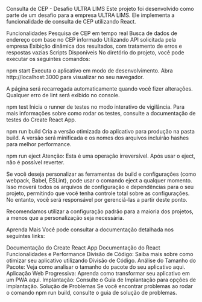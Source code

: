 Consulta de CEP - Desafio ULTRA LIMS
Este projeto foi desenvolvido como parte de um desafio para a empresa ULTRA LIMS. Ele implementa a funcionalidade de consulta de CEP utilizando React.

Funcionalidades
Pesquisa de CEP em tempo real
Busca de dados de endereço com base no CEP informado
Utilizando API solicitada pela empresa
Exibição dinâmica dos resultados, com tratamento de erros e respostas vazias
Scripts Disponíveis
No diretório do projeto, você pode executar os seguintes comandos:

npm start
Executa o aplicativo em modo de desenvolvimento.
Abra http://localhost:3000 para visualizar no seu navegador.

A página será recarregada automaticamente quando você fizer alterações.
Qualquer erro de lint será exibido no console.

npm test
Inicia o runner de testes no modo interativo de vigilância.
Para mais informações sobre como rodar os testes, consulte a documentação de testes do Create React App.

npm run build
Cria a versão otimizada do aplicativo para produção na pasta build.
A versão será minificada e os nomes dos arquivos incluirão hashes para melhor performance.

npm run eject
Atenção: Esta é uma operação irreversível. Após usar o eject, não é possível reverter.

Se você deseja personalizar as ferramentas de build e configurações (como webpack, Babel, ESLint), pode usar o comando eject a qualquer momento. Isso moverá todos os arquivos de configuração e dependências para o seu projeto, permitindo que você tenha controle total sobre as configurações. No entanto, você será responsável por gerenciá-las a partir deste ponto.

Recomendamos utilizar a configuração padrão para a maioria dos projetos, a menos que a personalização seja necessária.

Aprenda Mais
Você pode consultar a documentação detalhada nos seguintes links:

Documentação do Create React App
Documentação do React
Funcionalidades e Performance
Divisão de Código: Saiba mais sobre como otimizar seu aplicativo utilizando Divisão de Código.
Análise do Tamanho do Pacote: Veja como analisar o tamanho do pacote do seu aplicativo aqui.
Aplicação Web Progressiva: Aprenda como transformar seu aplicativo em um PWA aqui.
Implantação: Consulte o Guia de Implantação para opções de implantação.
Solução de Problemas
Se você encontrar problemas ao rodar o comando npm run build, consulte o guia de solução de problemas.
